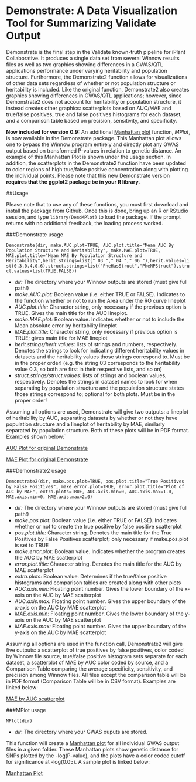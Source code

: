 # Demonstrate: A Data Visualization Tool for Summarizing Validate Output

Demonstrate is the final step in the Validate known-truth pipeline for iPlant Collaborative. It produces a single data set from several Winnow results files as well as two graphics showing differences in a GWAS/QTL applications performance under varying heritability and population structure. Furthermore, the Demonstrate2 function allows for visualizations of other data sets regardless of whether or not population structure or heritability is included. Like the original function, Demonstrate2 also creates graphics showing differences in GWAS/QTL applications; however, since Demonstrate2 does not account for heritability or population structure, it instead creates other graphics: scatterplots based on AUC/MAE and true/false positives, true and false positives histograms for each dataset, and a comparison table based on precision, sensitivity, and specificity.

**Now included for version 0.9:** An additional [Manhattan plot](https://en.wikipedia.org/wiki/Manhattan_plot) function, *MPlot*, is now available in the Demonstrate package. This Manhattan plot allows one to bypass the Winnow program entirely and directly plot any GWAS output based on transformed P-values in relation to genetic distance. An example of this Manhattan Plot is shown under the usage section. In addition, the scatterplots in the Demonstrate2 function have been updated to color regions of high true/false positive concentration along with plotting the individual points. Please note that this new Demonstrate version **requires that the ggplot2 package be in your R library.**

##Usage

Please note that to use any of these functions, you must first download and install the package from Github. Once this is done, bring up an R or RStudio session, and type `library(DemoMPlot)` to load the package. If the prompt returns with no additional feedback, the loading process worked.

###Demonstrate usage

`Demonstrate(dir, make.AUC.plot=TRUE, AUC.plot.title="Mean AUC By Population Structure and Heritability", make.MAE.plot=TRUE, MAE.plot.title="Mean MAE By Population Structure and Heritability",herit.strings=list("_03_","_04_","_06_"),herit.values=list(0.3,0.4,0.6),struct.strings=list("PheHasStruct","PheNPStruct"),struct.values=list(TRUE,FALSE))`

  * *dir:*  The directory where your Winnow outputs are stored (must give full path!)
  * *make.AUC.plot:* Boolean value (i.e. either TRUE or FALSE). Indicates to the function whether or not to run the Area under the RO curve lineplot
  * *AUC.plot.title:* Character string, only necessary if the previous option is TRUE.  Gives the main title for the AUC lineplot.
  * *make.MAE.plot:* Boolean value. Indicates whether or not to include the Mean absolute error by heritability lineplot
  * *MAE.plot.title*: Character string, only necessary if previous option is TRUE; gives main title for MAE lineplot
  * *herit.strings/herit.values:* lists of strings and numbers, respectively. Denotes the strings to look for indicating different heritability values in datasets and the heritability values those strings correspond to. Must be in the proper order! (e.g. the string 03 corresponds to the heritability value 0.3, so both are first in their respective lists, and so on)
  * *struct.strings/struct.values:* lists of strings and boolean values, respectively. Denotes the strings in dataset names to look for when separating by population structure and the population structure states those strings correspond to; optional for both plots. Must be in the proper order!

Assuming all options are used, Demonstrate will give two outputs: a lineplot of heritability by AUC, separating datasets by whether or not they have population structure and a lineplot of heritability by MAE, similarly separated by population structure. Both of these plots will be in PDF format. Examples shown below:`

[AUC Plot for original Demonstrate](https://pods.iplantcollaborative.org/wiki/download/attachments/18188259/AUC-pop-structure.JPG?version=1&modificationDate=1434060411000&api=v2)

[MAE Plot for original Demonstrate](https://pods.iplantcollaborative.org/wiki/download/attachments/18188259/MAE-pop-structure.JPG?version=1&modificationDate=1434060431000&api=v2)

###Demonstrate2 usage

`Demonstrate2(dir, make.pos.plot=TRUE, pos.plot.title="True Positives by False Positives", make.error.plot=TRUE, error.plot.title="Plot of AUC by MAE", extra.plots=TRUE, AUC.axis.min=0, AUC.axis.max=1.0, MAE.axis.min=0, MAE.axis.max=2.0)`

  * *dir:*  The directory where your Winnow outputs are stored (must give full path!)
  * *make.pos.plot:* Boolean value (i.e. either TRUE or FALSE). Indicates whether or not to create the true positive by false positive scatterplot
  * *pos.plot.title:* Character string. Denotes the main title for the True Positives by False Positives scatterplot; only necessary if make.pos.plot is set to TRUE
  * *make.error.plot:* Boolean value. Indicates whether the program creates the AUC by MAE scatterplot
  * *error.plot.title:* Character string. Denotes the main title for the AUC by MAE scatterplot
  * *extra.plots:* Boolean value. Determines if the true/false positive histograms and comparison tables are created along with other plots
  * *AUC.axis.min:* Floating point number. Gives the lower boundary of the x-axis on the AUC by MAE scatterplot
  * *AUC.axis.max:* Floating point number. Gives the upper boundary of the x-axis on the AUC by MAE scatterplot
  * *MAE.axis.min:* Floating point number. Gives the lower boundary of the y-axis on the AUC by MAE scatterplot
  * *MAE.axis.max:* Floating point number. Gives the upper boundary of the y-axis on the AUC by MAE scatterplot

Assuming all options are used in the function call, Demonstrate2 will give five outputs: a scatterplot of true positives by false positives, color coded by Winnow file source, true/false positive histogram sets separate for each dataset, a scatterplot of MAE by AUC color coded by source, and a Comparison Table comparing the average specificity, sensitivity, and precision among Winnow files. All files except the comparison table will be in PDF format (Comparison Table will be in CSV format). Examples are linked below:

[MAE by AUC scatterplot](https://github.com/UNCW-iPlant/Validate-Master/files/538/My.Error.Plot.pdf)

###MPlot usage

`MPlot(dir)`

* *dir*: The directory where your GWAS ouputs are stored.

This function will create a [Manhattan plot](https://en.wikipedia.org/wiki/Manhattan_plot) for all individual GWAS output files in a given folder. These Manhattan plots show genetic distance for SNPs plotted by the -log(P-value), and the plots have a color coded cutoff for significance at -log(0.05). A sample plot is linked below: 

[Manhattan Plot](https://github.com/UNCW-iPlant/Validate-Master/files/535/Manhattan.Plot.pdf)
